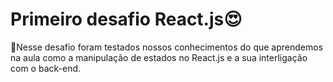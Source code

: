 <h1>Primeiro desafio React.js😍</h1>

<p>🚀Nesse desafio foram testados nossos conhecimentos do que aprendemos na aula como a manipulação de estados no React.js e a sua interligação com o back-end.</p>

